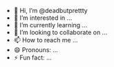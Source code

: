 - 👋 Hi, I’m @deadbutprettty
- 👀 I’m interested in ...
- 🌱 I’m currently learning ...
- 💞️ I’m looking to collaborate on ...
- 📫 How to reach me ...
- 😄 Pronouns: ...
- ⚡ Fun fact: ...

<!---
deadbutprettty/deadbutprettty is a ✨ special ✨ repository because its `README.md` (this file) appears on your GitHub profile.
You can click the Preview link to take a look at your changes.
--->

